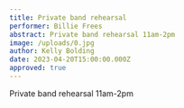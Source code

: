 ```yaml
---
title: Private band rehearsal
performer: Billie Frees
abstract: Private band rehearsal 11am-2pm
image: /uploads/0.jpg
author: Kelly Bolding
date: 2023-04-20T15:00:00.000Z
approved: true
---
```

Private band rehearsal 11am-2pm